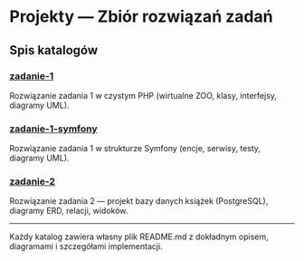 # Projekty — Zbiór rozwiązań zadań

## Spis katalogów

### [zadanie-1](zadanie-1/README.md)
Rozwiązanie zadania 1 w czystym PHP (wirtualne ZOO, klasy, interfejsy, diagramy UML).

### [zadanie-1-symfony](zadanie-1-symfony/README.md)
Rozwiązanie zadania 1 w strukturze Symfony (encje, serwisy, testy, diagramy UML).

### [zadanie-2](zadanie-2/README.md)
Rozwiązanie zadania 2 — projekt bazy danych książek (PostgreSQL), diagramy ERD, relacji, widoków.

---

Każdy katalog zawiera własny plik README.md z dokładnym opisem, diagramami i szczegółami implementacji. 